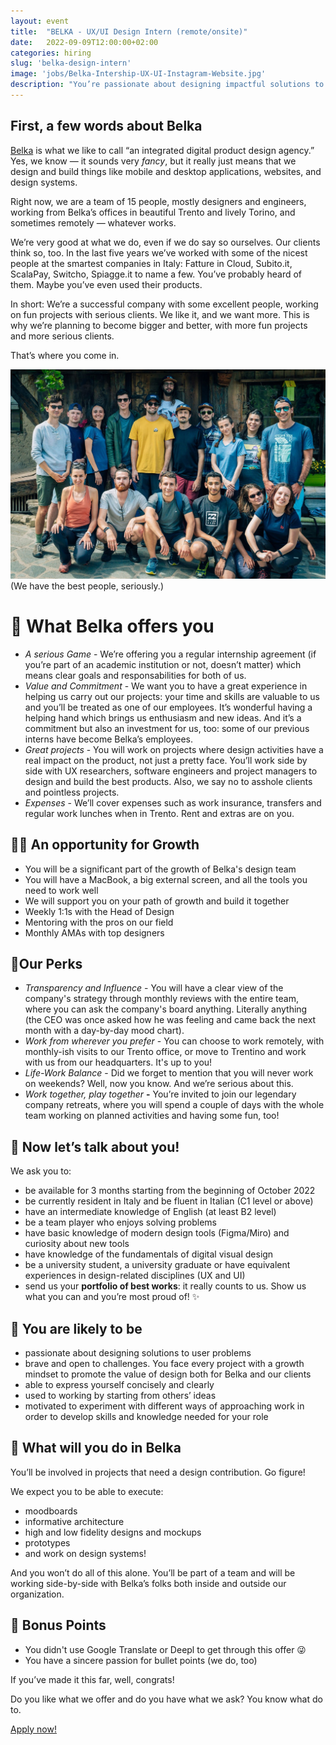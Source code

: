 ```yaml
---
layout: event
title:  "BELKA - UX/UI Design Intern (remote/onsite)"
date:   2022-09-09T12:00:00+02:00
categories: hiring
slug: 'belka-design-intern'
image: 'jobs/Belka-Intership-UX-UI-Instagram-Website.jpg'
description: "You’re passionate about designing impactful solutions to user problems. You're brave and open to challenges, enjoy working in teams, and always look to improve the way you work. You also have a fantastic portfolio? Apply and show it to us!"
---
```


## First, a few words about Belka

[Belka](https://www.belkadigital.com/) is what we like to call “an integrated digital product design agency.” Yes, we know — it sounds very *fancy*, but it really just means that we design and build things like mobile and desktop applications, websites, and design systems.

Right now, we are a team of 15 people, mostly designers and engineers, working from Belka’s offices in beautiful Trento and lively Torino, and sometimes remotely — whatever works.

We’re very good at what we do, even if we do say so ourselves. Our clients think so, too. In the last five years we’ve worked with some of the nicest people at the smartest companies in Italy: Fatture in Cloud, Subito.it, ScalaPay, Switcho, Spiagge.it to name a few. You’ve probably heard of them. Maybe you’ve even used their products.

In short: We’re a successful company with some excellent people, working on fun projects with serious clients. We like it, and we want more. This is why we’re planning to become bigger and better, with more fun projects and more serious clients.

That’s where you come in.

<img style="max-width: 100%" src="/img/jobs/Belka-Team-2022.jpeg">
(We have the best people, seriously.)

# 🤝 What Belka offers you

- *A serious Game* - We’re offering you a regular internship agreement (if you’re part of an academic institution or not, doesn’t matter) which means clear goals and responsabilities for both of us.
- *Value and Commitment* - We want you to have a great experience in helping us carry out our projects: your time and skills are valuable to us and you’ll be treated as one of our employees. It’s wonderful having a helping hand which brings us enthusiasm and new ideas. And it’s a commitment but also an investment for us, too: some of our previous interns have become Belka’s employees.
- *Great projects* - You will work on projects where design activities have a real impact on the product, not just a pretty face. You’ll work side by side with UX researchers, software engineers and project managers to design and build the best products. Also, we say no to asshole clients and pointless projects.
- *Expenses* - We’ll cover expenses such as work insurance, transfers and regular work lunches when in Trento. Rent and extras are on you.

## 🏄‍♀️ An opportunity for Growth

- You will be a significant part of the growth of Belka's design team
- You will have a MacBook, a big external screen, and all the tools you need to work well
- We will support you on your path of growth and build it together
- Weekly 1:1s with the Head of Design
- Mentoring with the pros on our field
- Monthly AMAs with top designers

## 🍦Our Perks

- *Transparency and Influence* - You will have a clear view of the company's strategy through monthly reviews with the entire team, where you can ask the company's board anything. Literally anything (the CEO was once asked how he was feeling and came back the next month with a day-by-day mood chart).
- *Work from wherever you prefer* - You can choose to work remotely, with monthly-ish visits to our Trento office, or move to Trentino and work with us from our headquarters. It's up to you!
- *Life-Work Balance* - Did we forget to mention that you will never work on weekends? Well, now you know. And we’re serious about this.
- *Work together, play together* **-** You’re invited to join our legendary company retreats, where you will spend a couple of days with the whole team working on planned activities and having some fun, too!

## 👊 Now let’s talk about you!

We ask you to:

- be available for 3 months starting from the beginning of October 2022
- be currently resident in Italy and be fluent in Italian (C1 level or above)
- have an intermediate knowledge of English (at least B2 level)
- be a team player who enjoys solving problems
- have basic knowledge of modern design tools (Figma/Miro) and curiosity about new tools
- have knowledge of the fundamentals of digital visual design
- be a university student, a university graduate or have equivalent experiences in design-related disciplines (UX and UI)
- send us your **portfolio of best works**: it really counts to us. Show us what you can and you’re most proud of! ✨

## 🦄 You are likely to be

- passionate about designing solutions to user problems
- brave and open to challenges. You face every project with a growth mindset to promote the value of design both for Belka and our clients
- able to express yourself concisely and clearly
- used to working by starting from others’ ideas
- motivated to experiment with different ways of approaching work in order to develop skills and knowledge needed for your role

## 🎯 What will you do in Belka

You’ll be involved in projects that need a design contribution. Go figure!

We expect you to be able to execute:

- moodboards
- informative architecture
- high and low fidelity designs and mockups
- prototypes
- and work on design systems!

And you won’t do all of this alone. You’ll be part of a team and will be working side-by-side with Belka’s folks both inside and outside our organization.

## 💪 Bonus Points

- You didn't use Google Translate or Deepl to get through this offer 😜
- You have a sincere passion for bullet points (we do, too)

If you’ve made it this far, well, congrats!

Do you like what we offer and do you have what we ask? You know what do to.


<a class="btn btn-primary text-white btn-lg mt-3" target="_blank" href="https://airtable.com/shrvED9zS4Nv6enBo">Apply now!</a>